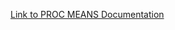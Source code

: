 [Link to PROC MEANS Documentation](https://go.documentation.sas.com/doc/en/pgmsascdc/default/proc/p0f0fjpjeuco4gn1ri963f683mi4.htm)
